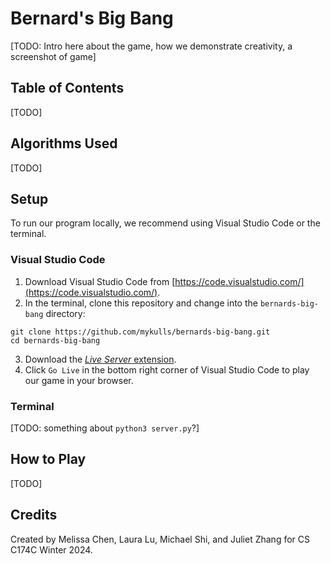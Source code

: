 # Bernard's Big Bang
[TODO: Intro here about the game, how we demonstrate creativity, a screenshot of game]

## Table of Contents
[TODO]

## Algorithms Used
[TODO]

## Setup
To run our program locally, we recommend using Visual Studio Code or the terminal.

### Visual Studio Code
1. Download Visual Studio Code from [https://code.visualstudio.com/](https://code.visualstudio.com/).
2. In the terminal, clone this repository and change into the `bernards-big-bang` directory:
```
git clone https://github.com/mykulls/bernards-big-bang.git
cd bernards-big-bang
```
3. Download the [_Live Server_ extension](https://marketplace.visualstudio.com/items?itemName=ritwickdey.LiveServer).
4. Click `Go Live` in the bottom right corner of Visual Studio Code to play our game in your browser.

### Terminal
[TODO: something about `python3 server.py`?]

## How to Play
[TODO]

## Credits
Created by Melissa Chen, Laura Lu, Michael Shi, and Juliet Zhang for CS C174C Winter 2024.
